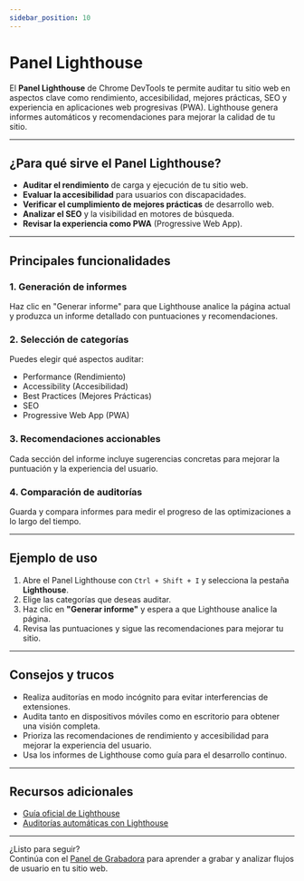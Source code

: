 ```yaml
---
sidebar_position: 10
---
```


# Panel Lighthouse

El **Panel Lighthouse** de Chrome DevTools te permite auditar tu sitio web en aspectos clave como rendimiento, accesibilidad, mejores prácticas, SEO y experiencia en aplicaciones web progresivas (PWA). Lighthouse genera informes automáticos y recomendaciones para mejorar la calidad de tu sitio.

---

## ¿Para qué sirve el Panel Lighthouse?

- **Auditar el rendimiento** de carga y ejecución de tu sitio web.
- **Evaluar la accesibilidad** para usuarios con discapacidades.
- **Verificar el cumplimiento de mejores prácticas** de desarrollo web.
- **Analizar el SEO** y la visibilidad en motores de búsqueda.
- **Revisar la experiencia como PWA** (Progressive Web App).

---

## Principales funcionalidades

### 1. Generación de informes

Haz clic en "Generar informe" para que Lighthouse analice la página actual y produzca un informe detallado con puntuaciones y recomendaciones.

### 2. Selección de categorías

Puedes elegir qué aspectos auditar:  
- Performance (Rendimiento)
- Accessibility (Accesibilidad)
- Best Practices (Mejores Prácticas)
- SEO
- Progressive Web App (PWA)

### 3. Recomendaciones accionables

Cada sección del informe incluye sugerencias concretas para mejorar la puntuación y la experiencia del usuario.

### 4. Comparación de auditorías

Guarda y compara informes para medir el progreso de las optimizaciones a lo largo del tiempo.

---

## Ejemplo de uso

1. Abre el Panel Lighthouse con `Ctrl + Shift + I` y selecciona la pestaña **Lighthouse**.
2. Elige las categorías que deseas auditar.
3. Haz clic en **"Generar informe"** y espera a que Lighthouse analice la página.
4. Revisa las puntuaciones y sigue las recomendaciones para mejorar tu sitio.

---

## Consejos y trucos

- Realiza auditorías en modo incógnito para evitar interferencias de extensiones.
- Audita tanto en dispositivos móviles como en escritorio para obtener una visión completa.
- Prioriza las recomendaciones de rendimiento y accesibilidad para mejorar la experiencia del usuario.
- Usa los informes de Lighthouse como guía para el desarrollo continuo.

---

## Recursos adicionales

- [Guía oficial de Lighthouse](https://developer.chrome.com/docs/lighthouse/overview/)
- [Auditorías automáticas con Lighthouse](https://web.dev/lighthouse/)

---

¿Listo para seguir?  
Continúa con el [Panel de Grabadora](./recorder-panel.md) para aprender a grabar y analizar flujos de usuario en tu sitio web.